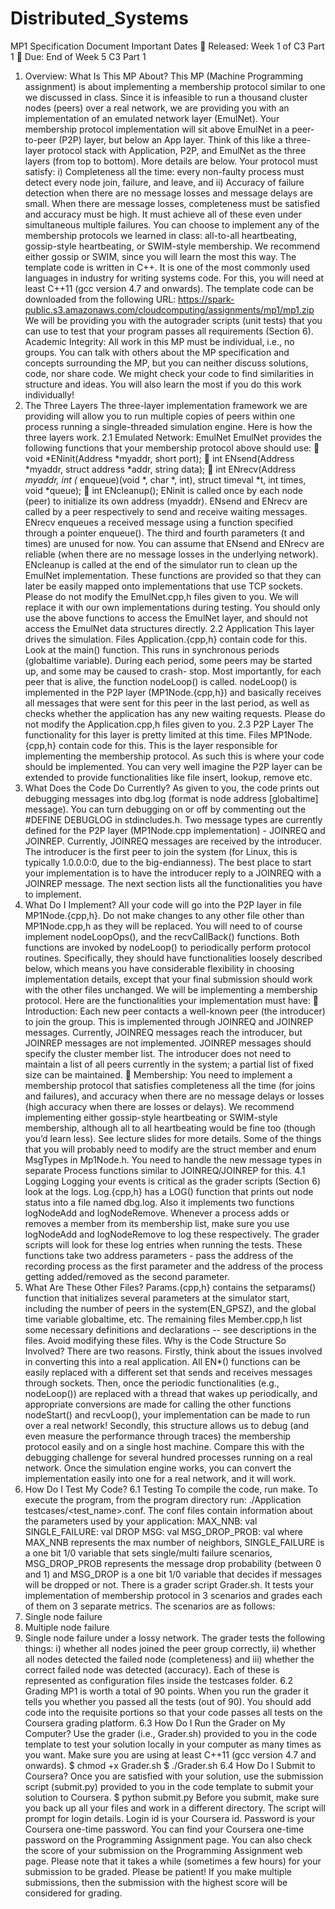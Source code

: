 # Distributed_Systems

MP1 Specification Document
Important Dates
 Released: Week 1 of C3 Part 1
 Due: End of Week 5 C3 Part 1
1. Overview: What Is This MP About?
This MP (Machine Programming assignment) is about implementing a membership protocol similar to one we discussed in class. Since it is infeasible to run a thousand cluster nodes (peers) over a real network, we are providing you with an implementation of an emulated network layer (EmulNet). Your membership protocol implementation will sit above EmulNet in a peer- to-peer (P2P) layer, but below an App layer. Think of this like a three-layer protocol stack with Application, P2P, and EmulNet as the three layers (from top to bottom). More details are below.
Your protocol must satisfy: i) Completeness all the time: every non-faulty process must detect every node join, failure, and leave, and ii) Accuracy of failure detection when there are no message losses and message delays are small. When there are message losses, completeness must be satisfied and accuracy must be high. It must achieve all of these even under simultaneous multiple failures.
You can choose to implement any of the membership protocols we learned in class: all-to-all heartbeating, gossip-style heartbeating, or SWIM-style membership. We recommend either gossip or SWIM, since you will learn the most this way.
The template code is written in C++. It is one of the most commonly used languages in industry for writing systems code. For this, you will need at least C++11 (gcc version 4.7 and onwards).
The template code can be downloaded from the following URL: https://spark-public.s3.amazonaws.com/cloudcomputing/assignments/mp1/mp1.zip
We will be providing you with the autograder scripts (unit tests) that you can use to test that your program passes all requirements (Section 6).
Academic Integrity: All work in this MP must be individual, i.e., no groups. You can talk with others about the MP specification and concepts surrounding the MP, but you can neither discuss solutions, code, nor share code. We might check your code to find similarities in structure and ideas. You will also learn the most if you do this work individually!
2. The Three Layers
The three-layer implementation framework we are providing will allow you to run multiple copies of peers within one process running a single-threaded simulation engine. Here is how the three layers work.
2.1 Emulated Network: EmulNet
EmulNet provides the following functions that your membership protocol above should use:
 void *ENinit(Address *myaddr, short port);
 int ENsend(Address *myaddr, struct address *addr, string data);
 int ENrecv(Address *myaddr, int (* enqueue)(void *, char *, int), struct timeval *t, int times, void *queue);
 int ENcleanup();
ENinit is called once by each node (peer) to initialize its own address (myaddr). ENsend and ENrecv are called by a peer respectively to send and receive waiting messages. ENrecv enqueues a received message using a function specified through a pointer enqueue(). The third and fourth parameters (t and times) are unused for now. You can assume that ENsend and ENrecv are reliable (when there are no message losses in the underlying network). ENcleanup is called at the end of the simulator run to clean up the EmulNet implementation. These functions are provided so that they can later be easily mapped onto implementations that use TCP sockets.
Please do not modify the EmulNet.cpp,h files given to you. We will replace it with our own implementations during testing. You should only use the above functions to access the EmulNet layer, and should not access the EmulNet data structures directly.
2.2 Application
This layer drives the simulation. Files Application.{cpp,h} contain code for this. Look at the main() function. This runs in synchronous periods (globaltime variable).
During each period, some peers may be started up, and some may be caused to crash- stop. Most importantly, for each peer that is alive, the function nodeLoop() is called. nodeLoop() is implemented in the P2P layer (MP1Node.{cpp,h}) and basically receives all messages that were sent for this peer in the last period, as well as checks whether the application has any new waiting requests.
Please do not modify the Application.cpp,h files given to you.
2.3 P2P Layer
The functionality for this layer is pretty limited at this time. Files MP1Node.{cpp,h} contain code for this. This is the layer responsible for implementing the membership protocol. As such this is where your code should be implemented. You can very well imagine the P2P layer can be extended to provide functionalities like file insert, lookup, remove etc.
3. What Does the Code Do Currently?
As given to you, the code prints out debugging messages into dbg.log (format is node address [globaltime] message). You can turn debugging on or off by commenting out the #DEFINE DEBUGLOG in stdincludes.h.
Two message types are currently defined for the P2P layer (MP1Node.cpp implementation) - JOINREQ and JOINREP. Currently, JOINREQ messages are received by the introducer. The introducer is the first peer to join the system (for Linux, this is typically 1.0.0.0:0, due to the big-endianness). The best place to start your implementation is to have the introducer reply to a JOINREQ with a JOINREP message. The next section lists all the functionalities you have to implement.
4. What Do I Implement?
All your code will go into the P2P layer in file MP1Node.{cpp,h}. Do not make changes to any other file other than MP1Node.cpp,h as they will be replaced.
You will need to of course implement nodeLoopOps(), and the recvCallBack() functions. Both functions are invoked by nodeLoop() to periodically perform protocol routines. Specifically, they should have functionalities loosely described below, which means you have considerable flexibility in choosing implementation details, except that your final submission should work with the other files unchanged. We will be implementing a membership protocol. Here are the functionalities your implementation must have:
 Introduction: Each new peer contacts a well-known peer (the introducer) to join the group. This is implemented through JOINREQ and JOINREP messages. Currently, JOINREQ messages reach the introducer, but JOINREP messages are not implemented. JOINREP messages should specify the cluster member list. The introducer does not need to maintain a list of all peers currently in the system; a partial list of fixed size can be maintained.
 Membership: You need to implement a membership protocol that satisfies completeness all the time (for joins and failures), and accuracy when there are no message delays or losses (high accuracy when there are losses or delays). We recommend implementing either gossip-style heartbeating or SWIM-style membership, although all to all heartbeating would be fine too (though you’d learn less). See lecture slides for more details.
Some of the things that you will probably need to modify are the struct member and enum MsgTypes in Mp1Node.h. You need to handle the new message types in separate Process functions similar to JOINREQ/JOINREP for this.
4.1 Logging
Logging your events is critical as the grader scripts (Section 6) look at the logs.
Log.{cpp,h} has a LOG() function that prints out node status into a file named dbg.log. Also it implements two functions logNodeAdd and logNodeRemove. Whenever a process adds or removes a member from its membership list, make sure you use logNodeAdd and logNodeRemove to log these respectively. The grader scripts will look for these log entries when running the tests. These functions take two address parameters - pass the address of the recording process as the first parameter and the address of the process getting added/removed as the second parameter.
5. What Are These Other Files?
Params.{cpp,h} contains the setparams() function that initializes several parameters at the simulator start, including the number of peers in the system(EN_GPSZ), and the global time variable globaltime, etc.
The remaining files Member.cpp,h list some necessary definitions and declarations -- see descriptions in the files. Avoid modifying these files.
Why is the Code Structure So Involved? There are two reasons. Firstly, think about the issues involved in converting this into a real application. All EN*() functions can be easily replaced with a different set that sends and receives messages through sockets. Then, once the periodic functionalities (e.g., nodeLoop()) are replaced with a thread that wakes up periodically, and appropriate conversions are made for calling the other functions nodeStart() and recvLoop(), your implementation can be made to run over a real network!
Secondly, this structure allows us to debug (and even measure the performance through traces) the membership protocol easily and on a single host machine. Compare this with the debugging challenge for several hundred processes running on a real network. Once the simulation engine works, you can convert the implementation easily into one for a real network, and it will work.
6. How Do I Test My Code?
6.1 Testing
To compile the code, run make.
To execute the program, from the program directory run: ./Application testcases/<test_name>.conf. The conf files contain information about the parameters used by your application:
MAX_NNB: val
SINGLE_FAILURE: val DROP MSG: val
MSG_DROP_PROB: val
where MAX_NNB represents the max number of neighbors, SINGLE_FAILURE is a one bit 1/0 variable that sets single/multi failure scenarios, MSG_DROP_PROB represents the message drop probability (between 0 and 1) and MSG_DROP is a one bit 1/0 variable that decides if messages will be dropped or not.
There is a grader script Grader.sh. It tests your implementation of membership protocol in 3 scenarios and grades each of them on 3 separate metrics. The scenarios are as follows:
1. Single node failure
2. Multiple node failure
3. Single node failure under a lossy network.
The grader tests the following things: i) whether all nodes joined the peer group correctly, ii) whether all nodes detected the failed node (completeness) and iii) whether the correct failed node was detected (accuracy). Each of these is represented as configuration files inside the testcases folder.
6.2 Grading
MP1 is worth a total of 90 points. When you run the grader it tells you whether you passed all the tests (out of 90). You should add code into the requisite portions so that your code passes all tests on the Coursera grading platform.
6.3 How Do I Run the Grader on My Computer?
Use the grader (i.e., Grader.sh) provided to you in the code template to test your solution locally in your computer as many times as you want. Make sure you are using at least C++11 (gcc version 4.7 and onwards).
$ chmod +x Grader.sh
$ ./Grader.sh
6.4 How Do I Submit to Coursera?
Once you are satisfied with your solution, use the submission script (submit.py) provided to you in the code template to submit your solution to Coursera.
$ python submit.py
Before you submit, make sure you back up all your files and work in a different directory. The script will prompt for login details. Login id is your Coursera id. Password is your Coursera one-time password. You can find your Coursera one-time password on the Programming Assignment page.
You can also check the score of your submission on the Programming Assignment web page. Please note that it takes a while (sometimes a few hours) for your submission to be graded. Please be patient! If you make multiple submissions, then the submission with the highest score will be considered for grading.
